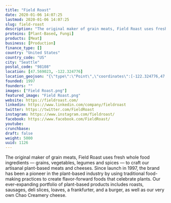 ```yaml
---
title: "Field Roast"
date: 2020-01-06 14:07:25
lastmod: 2020-01-06 14:07:25
slug: field-roast
description: "The original maker of grain meats, Field Roast uses fresh whole food ingredients — grains, vegetables, legumes and spices — to craft our artisanal plant-based meats and cheeses. Since launch in 1997, the brand has been a pioneer in the plant-based industry by using traditional food-making practices to create flavor-forward foods that celebrate plants. Our ever-expanding portfolio of plant-based products includes roasts, sausages, deli slices, loaves, a frankfurter, and a burger, as well as our very own Chao Creamery cheese."
proteins: [Plant-Based, Fungi]
products: [Meat]
business: [Production]
finance_type: []
country: "United States"
country_code: "US"
city: "Seattle"
postal_code: "98108"
location: [47.569023, -122.324776]
location_geojson: "{\"type\":\"Point\",\"coordinates\":[-122.324776,47.569023]}"
founded: 1997
founders: ""
images: ["Field Roast.png"]
featured_image: "Field Roast.png"
website: https://fieldroast.com/
linkedin: https://www.linkedin.com/company/fieldroast
twitter: https://twitter.com/FieldRoast
instagram: https://www.instagram.com/fieldroast/
facebook: https://www.facebook.com/FieldRoast/
youtube: 
crunchbase: 
draft: false
weight: 5000
uuid: 1126
---
```

The original maker of grain meats, Field Roast uses fresh whole food ingredients — grains, vegetables, legumes and spices — to craft our artisanal plant-based meats and cheeses. Since launch in 1997, the brand has been a pioneer in the plant-based industry by using traditional food-making practices to create flavor-forward foods that celebrate plants. Our ever-expanding portfolio of plant-based products includes roasts, sausages, deli slices, loaves, a frankfurter, and a burger, as well as our very own Chao Creamery cheese.
